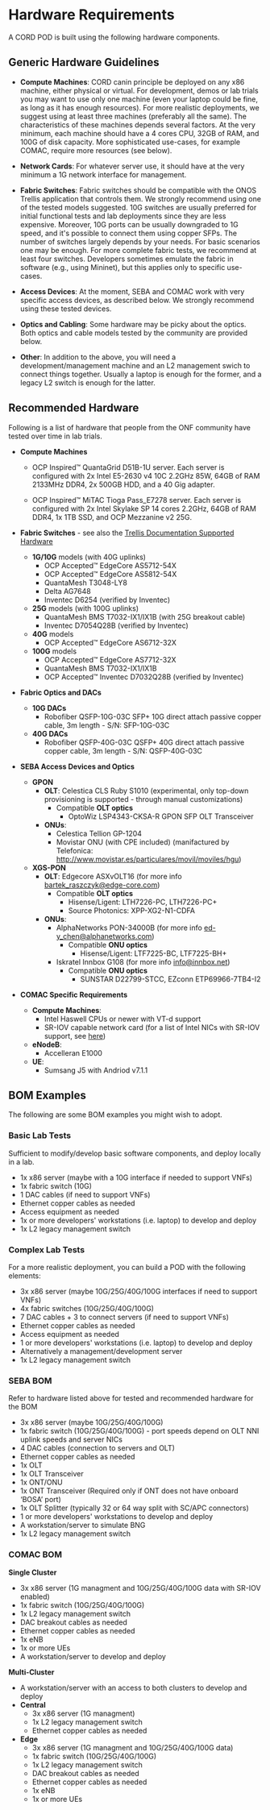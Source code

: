 # Hardware Requirements

A CORD POD is built using the following hardware components.

## Generic Hardware Guidelines

* **Compute Machines**: CORD canin principle be deployed on any x86
  machine, either physical or virtual. For development, demos or lab
  trials you may want to use only one machine (even your laptop could
  be fine, as long as it has enough resources). For more realistic
  deployments, we suggest using at least three machines (preferably
  all the same). The characteristics of these machines depends several
  factors. At the very minimum, each machine should have a 4 cores
  CPU, 32GB of RAM, and 100G of disk capacity. More sophisticated
  use-cases, for example COMAC, require more resources (see below).

* **Network Cards**: For whatever server use, it should have at the
  very minimum a 1G network interface for management.

* **Fabric Switches**: Fabric switches should be compatible with the
  ONOS Trellis application that controls them. We strongly recommend
  using one of the tested models suggested. 10G switches are usually
  preferred for initial functional tests and lab deployments since
  they are less expensive. Moreover, 10G ports can be usually
  downgraded to 1G speed, and it's possible to connect them using
  copper SFPs. The number of switches largely depends by your needs.
  For basic scenarios one may be enough. For more complete fabric
  tests, we recommend at least four switches. Developers sometimes
  emulate the fabric in software (e.g., using Mininet), but this applies
  only to specific use-cases.

* **Access Devices**: At the moment, SEBA and COMAC work
  with very specific access devices, as described below. We strongly
  recommend using these tested devices.

* **Optics and Cabling**: Some hardware may be picky about the optics.
  Both optics and cable models tested by the community are provided below.

* **Other**: In addition to the above, you will need a
  development/management machine and an L2 management swich to
  connect things together. Usually a laptop is enough for the former,
  and a legacy L2 switch is enough for the latter.

## Recommended Hardware

Following is a list of hardware that people from the ONF community
have tested over time in lab trials.


* **Compute Machines**
    * OCP Inspired&trade; QuantaGrid D51B-1U server. Each
    server is configured with 2x Intel E5-2630 v4 10C 2.2GHz 85W, 64GB of RAM 2133MHz DDR4, 2x 500GB HDD, and a 40 Gig adapter.

    * OCP Inspired&trade; MiTAC Tioga Pass_E7278 server. Each server is configured with 2x Intel Skylake SP 14 cores 2.2GHz, 64GB of RAM DDR4, 1x 1TB SSD, and OCP Mezzanine v2 25G.

* **Fabric Switches** - see also the [Trellis Documentation Supported
  Hardware](https://docs.trellisfabric.org/supported-hardware.html)
    * **1G/10G** models (with 40G uplinks)
        * OCP Accepted&trade; EdgeCore AS5712-54X
        * OCP Accepted&trade; EdgeCore AS5812-54X
        * QuantaMesh T3048-LY8
        * Delta AG7648
        * Inventec D6254 (verified by Inventec)
    * **25G** models (with 100G uplinks)
        * QuantaMesh BMS T7032-IX1/IX1B (with 25G breakout cable)
        * Inventec D7054Q28B (verified by Inventec)
    * **40G** models
        * OCP Accepted&trade; EdgeCore AS6712-32X
    * **100G** models
        * OCP Accepted&trade; EdgeCore AS7712-32X
        * QuantaMesh BMS T7032-IX1/IX1B
        * OCP Accepted&trade; Inventec D7032Q28B (verified by Inventec)

* **Fabric Optics and DACs**
    * **10G DACs**
        * Robofiber QSFP-10G-03C SFP+ 10G direct attach passive
        copper cable, 3m length - S/N: SFP-10G-03C
    * **40G DACs**
        * Robofiber QSFP-40G-03C QSFP+ 40G direct attach passive
        copper cable, 3m length - S/N: QSFP-40G-03C

* **SEBA Access Devices and Optics**
    * **GPON**
        * **OLT**: Celestica CLS Ruby S1010 (experimental, only top-down provisioning is supported - through manual customizations)
            * Compatible **OLT optics**
                * OptoWiz LSP4343-CKSA-R GPON SFP OLT Transceiver
        * **ONUs**:
            * Celestica Tellion GP-1204
            * Movistar ONU (with CPE included) (manifactured by Telefonica: <http://www.movistar.es/particulares/movil/moviles/hgu>)
    * **XGS-PON**
        * **OLT**: Edgecore ASXvOLT16 (for more info <bartek_raszczyk@edge-core.com>)
            * Compatible **OLT optics**
                * Hisense/Ligent: LTH7226-PC, LTH7226-PC+
                * Source Photonics: XPP-XG2-N1-CDFA
        * **ONUs**:
            * AlphaNetworks PON-34000B (for more info <ed-y_chen@alphanetworks.com>)
                * Compatible **ONU optics**
                    * Hisense/Ligent: LTF7225-BC, LTF7225-BH+
            * Iskratel Innbox G108 (for more info <info@innbox.net>)
                * Compatible **ONU optics**
                    * SUNSTAR D22799-STCC, EZconn ETP69966-7TB4-I2

* **COMAC Specific Requirements**
    * **Compute Machines**:
        * Intel Haswell CPUs or newer with VT-d support
        * SR-IOV capable network card (for a list of Intel NICs with SR-IOV support, see [here](https://www.intel.com/content/www/us/en/support/articles/000005722/network-and-i-o/ethernet-products.html))
    * **eNodeB**:
        * Accelleran E1000
    * **UE**:
        * Sumsang J5 with Andriod v7.1.1

## BOM Examples

The following are some BOM examples you might wish to adopt.

### Basic Lab Tests

Sufficient to modify/develop basic software components, and
deploy locally in a lab.

* 1x x86 server (maybe with a 10G interface if needed to support VNFs)
* 1x fabric switch (10G)
* 1 DAC cables (if need to support VNFs)
* Ethernet copper cables as needed
* Access equipment as needed
* 1x or more developers' workstations (i.e. laptop) to develop and deploy
* 1x L2 legacy management switch

### Complex Lab Tests

For a more realistic deployment, you can build a POD with the
following elements:

* 3x x86 server (maybe 10G/25G/40G/100G interfaces if need to support VNFs)
* 4x fabric switches (10G/25G/40G/100G)
* 7 DAC cables + 3 to connect servers (if need to support VNFs)
* Ethernet copper cables as needed
* Access equipment as needed
* 1 or more developers' workstations (i.e. laptop) to develop and deploy
* Alternatively a management/development server
* 1x L2 legacy management switch

### SEBA BOM

Refer to hardware listed above for tested and recommended hardware for the BOM

* 3x x86 server (maybe 10G/25G/40G/100G)
* 1x fabric switch (10G/25G/40G/100G) - port speeds depend on OLT NNI uplink speeds and server NICs
* 4 DAC cables (connection to servers and OLT)
* Ethernet copper cables as needed
* 1x OLT
* 1x OLT Transceiver
* 1x ONT/ONU
* 1x ONT Transceiver (Required only if ONT does not have onboard ‘BOSA’ port)
* 1x OLT Splitter (typically 32 or 64 way split with SC/APC connectors)
* 1 or more developers' workstations to develop and deploy
* A workstation/server to simulate BNG
* 1x L2 legacy management switch

### COMAC BOM

**Single Cluster**

* 3x x86 server (1G managment and 10G/25G/40G/100G data with SR-IOV enabled)
* 1x fabric switch (10G/25G/40G/100G)
* 1x L2 legacy management switch
* DAC breakout cables as needed
* Ethernet copper cables as needed
* 1x eNB
* 1x or more UEs
* A workstation/server to develop and deploy

**Multi-Cluster**

* A workstation/server with an access to both clusters to develop and deploy
* **Central**
    * 3x x86 server (1G managment)
    * 1x L2 legacy management switch
    * Ethernet copper cables as needed
* **Edge**
    * 3x x86 server (1G managment and 10G/25G/40G/100G data)
    * 1x fabric switch (10G/25G/40G/100G)
    * 1x L2 legacy management switch
    * DAC breakout cables as needed
    * Ethernet copper cables as needed
    * 1x eNB
    * 1x or more UEs
